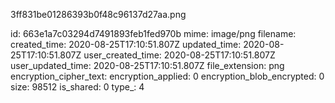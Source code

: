 3ff831be01286393b0f48c96137d27aa.png

id: 663e1a7c03294d7491893feb1fed970b
mime: image/png
filename: 
created_time: 2020-08-25T17:10:51.807Z
updated_time: 2020-08-25T17:10:51.807Z
user_created_time: 2020-08-25T17:10:51.807Z
user_updated_time: 2020-08-25T17:10:51.807Z
file_extension: png
encryption_cipher_text: 
encryption_applied: 0
encryption_blob_encrypted: 0
size: 98512
is_shared: 0
type_: 4